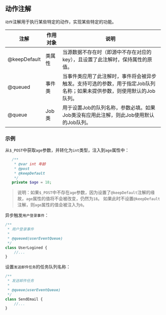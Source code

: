 ## 动作注解

`动作`注解用于执行某些特定的动作，实现某些特定的功能。

注解         | 作用对象  | 说明
------------ | -------- | ----
@keepDefault | 类属性   | 当源数据不存在时（即源中不存在对应的key），且设置了此注解时，保持属性的原值。
@queued      | 事件类   | 当事件类应用了此注解时，事件将会被异步触发。支持可选的参数，用于指定Job队列名称；如果未提供参数，则使用默认的Job队列。
@queue       | Job类    | 用于设置Job的队列名称，参数必填。如果Job类没有应用此注解，则此Job使用默认的Job队列。

### 示例

从`$_POST`中获取`age`参数，并转化为`int`类型，注入到`age`属性中：
```php
   /**
    * @var int 年龄
    * @post
    * @keepDefault
    */
   private $age = 18;
```
> 说明：如果`$_POST`中不存在`age`参数，因为设置了`@keepDefault`注解的缘故，`age`属性的值将不会被改变，仍然为`18`。
如果此时不设置`@keepDefault`注解，则`age`属性的值会被注入为`0`。

异步触发`用户登录事件`：
```php
/**
 * 用户登录事件
 *
 * @queued(userEventQueue)
 */
class UserLogined {
    //...
}
```

设置`发送邮件任务`的任务队列名称：
```php
/**
 * 发送邮件任务
 *
 * @queue(userEventQueue)
 */
class SendEmail {
    //...
}
```